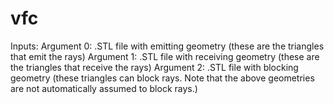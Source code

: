 # vfc

Inputs:
Argument 0: .STL file with emitting geometry (these are the triangles that emit the rays)
Argument 1: .STL file with receiving geometry (these are the triangles that receive the rays)
Argument 2: .STL file with blocking geometry (these triangles can block rays.  Note that the above geometries are not automatically assumed to block rays.)
